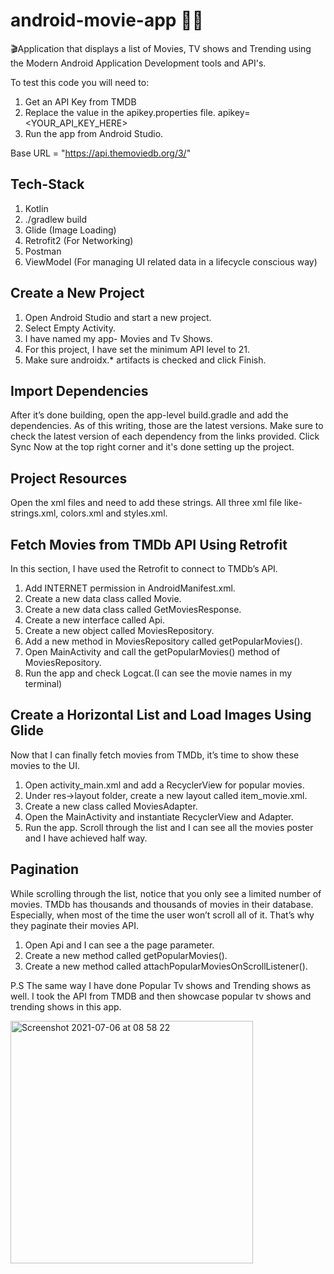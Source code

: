 # android-movie-app :woman_technologist:

🎬Application that displays a list of Movies, TV shows and Trending using the Modern Android Application Development tools and API's.

To test this code you will need to:

1. Get an API Key from TMDB
2. Replace the value in the apikey.properties file. apikey=<YOUR_API_KEY_HERE>
3. Run the app from Android Studio.


Base URL = "https://api.themoviedb.org/3/"

## Tech-Stack


1. Kotlin
2. ./gradlew build
3. Glide (Image Loading)
4. Retrofit2 (For Networking)
5. Postman
6. ViewModel (For managing UI related data in a lifecycle conscious way)


## Create a New Project

1. Open Android Studio and start a new project.
2. Select Empty Activity.
3. I have named my app- Movies and Tv Shows.  
4. For this project, I have set the minimum API level to 21.  
5. Make sure androidx.* artifacts is checked and click Finish.

## Import Dependencies

After it’s done building, open the app-level build.gradle and add the dependencies. As of this writing, those are the latest versions. Make sure to check the latest version of each dependency from the links provided.
Click Sync Now at the top right corner and it's done setting up the project.

## Project Resources

Open the xml files and need to add these strings. All three xml file like- strings.xml, colors.xml and styles.xml. 

## Fetch Movies from TMDb API Using Retrofit

In this section, I have used the Retrofit to connect to TMDb’s API. 
1. Add INTERNET permission in AndroidManifest.xml.
2. Create a new data class called Movie.
3. Create a new data class called GetMoviesResponse.
4. Create a new interface called Api.
5. Create a new object called MoviesRepository.
6. Add a new method in MoviesRepository called getPopularMovies().
7. Open MainActivity and call the getPopularMovies() method of MoviesRepository.
8. Run the app and check Logcat.(I can see the movie names in my terminal)

## Create a Horizontal List and Load Images Using Glide

Now that I can finally fetch movies from TMDb, it’s time to show these movies to the UI.

1. Open activity_main.xml and add a RecyclerView for popular movies.
2. Under res->layout folder, create a new layout called item_movie.xml.
3. Create a new class called MoviesAdapter.
4. Open the MainActivity and instantiate RecyclerView and Adapter.
5. Run the app. Scroll through the list and I can see all the movies poster and I have achieved half way. 


## Pagination

While scrolling through the list, notice that you only see a limited number of movies. 
TMDb has thousands and thousands of movies in their database. Especially, when most of the time the user won’t scroll all of it. That’s why they paginate their movies API.

1. Open Api and I can see a the page parameter.    
2. Create a new method called getPopularMovies(). 
3. Create a new method called attachPopularMoviesOnScrollListener().

P.S The same way I have done Popular Tv shows and Trending shows as well. I took the API from TMDB and then showcase popular tv shows and trending shows in this app.

<img width="388" alt="Screenshot 2021-07-06 at 08 58 22" src="https://user-images.githubusercontent.com/61879499/124556254-59bc9c80-de38-11eb-9492-82341f430474.png">
